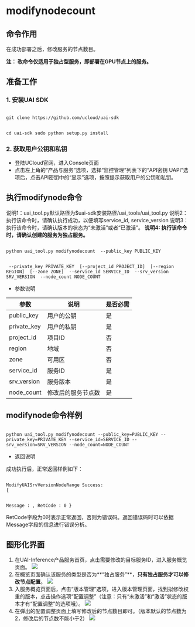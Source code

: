

# modifynodecount

## 命令作用
在[](ai/uai-inference/use/oplist/deploydocker)成功部署之后，修改服务的节点数目。 

**注： 改命令仅适用于独占型服务，即部署在GPU节点上的服务。**

## 准备工作
### 1. 安装UAI SDK

<code>
git clone https://github.com/ucloud/uai-sdk

cd uai-sdk
sudo python setup.py install
</code>

### 2. 获取用户公钥和私钥 

  * 登陆UCloud官网，进入Console页面
  * 点击左上角的“产品与服务”选项，选择“监控管理”列表下的“API密钥 UAPI”选项后，点击API密钥中的“显示”选项，按照提示获取用户的公钥和私钥。

## 执行modifynode命令
说明1：uai\_tool.py默认路径为$uai-sdk安装路径/uai\_tools/uai\_tool.py 
说明2：执行该命令时，请确认[](ai/uai-inference/use/oplist/deploydocker)执行成功，以便填写service\_id, service\_version 
说明3：执行该命令时，请确认版本的状态为“未激活”或者“已激活”。
**说明4: 执行该命令时，请确认创建的服务为独占服务。** 

<code>
python uai_tool.py modifynodecount  --public_key PUBLIC_KEY

​          	                    --private_key PRIVATE_KEY
​			  	    [--project_id PROJECT_ID]
​			            [--region REGION]
​          			    [--zone ZONE]
​                 	  	    --service_id SERVICE_ID
​                         	    --srv_version SRV_VERSION
​			  	    --node_count NODE_COUNT
</code>

  * 参数说明

| 参数 | 说明 | 是否必需 |
| ---- | ---- | -------- |
|public\_key |用户的公钥|是|
|private\_key |用户的私钥|是|
|project\_id|项目ID|否|
| region   	 | 地域                	        | 否         |
| zone           | 可用区				| 否         |
|service\_id |服务ID|是|
|srv\_version |服务版本|是|
|node\_count|修改后的服务节点数|是|

## modifynode命令样例

<code>
python uai_tool.py modifynodecount --public_key=PUBLIC_KEY --private_key=PRIVATE_KEY --service_id=SERVICE_ID --srv_version=SRV_VERSION --node_count=NODE_COUNT
</code>

  * 返回说明

成功执行后，正常返回样例如下：

<code>
ModifyUAISrvVersionNodeRange Success:
{

Message : ,
RetCode : 0
}
</code>

RetCode字段为0时表示正常返回，否则为错误码。返回错误码时可以依据Message字段的信息进行错误分析。

## 图形化界面


1. 在UAI-Inference产品服务首页，点击需要修改的目标服务ID，进入服务概览页面。
![](ai/uai-inference/images/use/oplist/modifynodecount/modifynode0.png)
2. 在概览页面确认该服务的类型是否为**“独占服务”**，**只有独占服务才可以修改节点配置**。 
![](ai/uai-inference/images/use/oplist/modifynodecount/modifynode1.png)
3. 入服务概览页面后，点击“版本管理”选项，进入版本管理页面，找到拟修改权重的版本，点击操作选项“配置调整”（注意：只有“未激活”和“激活”状态的版本才有“配置调整”的选项哦）。 
![](ai/uai-inference/images/use/oplist/modifynodecount/modifynode2.png)
4. 在弹出的配置调整页面上填写修改后的节点数目即可。（版本默认的节点数为2，修改后的节点数不能小于2）
![](ai/uai-inference/images/use/oplist/modifynodecount/modifynode3.png)



